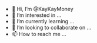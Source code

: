 - 👋 Hi, I’m @KayKayMoney
- 👀 I’m interested in ...
- 🌱 I’m currently learning ...
- 💞️ I’m looking to collaborate on ...
- 📫 How to reach me ...

<!---
KayKayMoney/KayKayMoney is a ✨ special ✨ repository because its `README.md` (this file) appears on your GitHub profile.
You can click the Preview link to take a look at your changes.
--->
